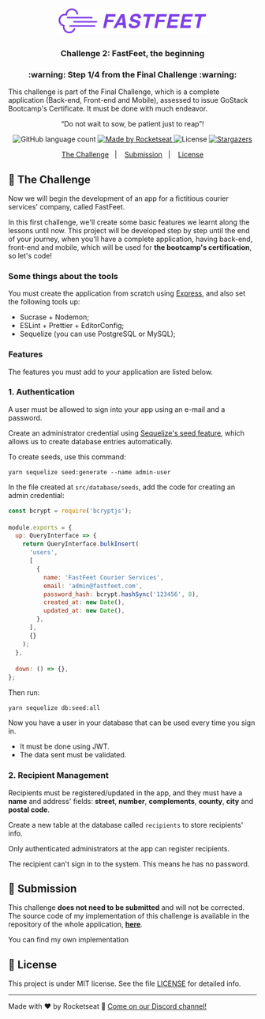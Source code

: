 <h1 align="center">
  <img alt="Fastfeet" title="Fastfeet" src="../.github/logo.png" width="300px" />
</h1>

<h3 align="center">
  Challenge 2: FastFeet, the beginning
</h3>

<h3 align="center">
  :warning: Step 1/4 from the Final Challenge :warning:
</h3>

<p>This challenge is part of the Final Challenge, which is a complete application (Back-end, Front-end and Mobile), assessed to issue GoStack Bootcamp's Certificate. It must be done with much endeavor.</p>

<p align="center">“Do not wait to sow, be patient just to reap”!</p>

<p align="center">
  <img alt="GitHub language count" src="https://img.shields.io/github/languages/count/vsalbuq/gostack?color=%2304D361">

  <a href="https://rocketseat.com.br">
    <img alt="Made by Rocketseat" src="https://img.shields.io/badge/made%20by-Rocketseat-%2304D361">
  </a>

  <img alt="License" src="https://img.shields.io/badge/license-MIT-%2304D361">

  <a href="https://github.com/vsalbuq/gostack/stargazers">
    <img alt="Stargazers" src="https://img.shields.io/github/stars/vsalbuq/gostack?style=social">
  </a>
</p>

<p align="center">
  <a href="#rocket-the-challenge">The Challenge</a>&nbsp;&nbsp;&nbsp;|&nbsp;&nbsp;&nbsp;
  <a href="#-submission">Submission</a>&nbsp;&nbsp;&nbsp;|&nbsp;&nbsp;&nbsp;
  <a href="#memo-license">License</a>
</p>

## :rocket: The Challenge

Now we will begin the development of an app for a fictitious courier services' company, called FastFeet.

In this first challenge, we'll create some basic features we learnt along the lessons until now. This project will be developed step by step until the end of your journey, when you'll have a complete application, having back-end, front-end and mobile, which will be used for **the bootcamp's certification**, so let's code!

### **Some things about the tools**

You must create the application from scratch using [Express](https://expressjs.com/), and also set the following tools up:

- Sucrase + Nodemon;
- ESLint + Prettier + EditorConfig;
- Sequelize (you can use PostgreSQL or MySQL);

### **Features**

The features you must add to your application are listed below.

### **1. Authentication**

A user must be allowed to sign into your app using an e-mail and a password.

Create an administrator credential using [Sequelize's seed feature](https://sequelize.org/master/manual/migrations.html#creating-first-seed), which allows us to create database entries automatically.

To create seeds, use this command:

    yarn sequelize seed:generate --name admin-user

In the file created at `src/database/seeds`, add the code for creating an admin credential:

```javascript
const bcrypt = require('bcryptjs');

module.exports = {
  up: QueryInterface => {
    return QueryInterface.bulkInsert(
      'users',
      [
        {
          name: 'FastFeet Courier Services',
          email: 'admin@fastfeet.com',
          password_hash: bcrypt.hashSync('123456', 8),
          created_at: new Date(),
          updated_at: new Date(),
        },
      ],
      {}
    );
  },

  down: () => {},
};
```

Then run:

    yarn sequelize db:seed:all

Now you have a user in your database that can be used every time you sign in.

- It must be done using JWT.
- The data sent must be validated.

### 2. Recipient Management

Recipients must be registered/updated in the app, and they must have a **name** and address' fields: **street**, **number**, **complements**, **county**, **city** and **postal code**.

Create a new table at the database called `recipients` to store recipients' info.

Only authenticated administrators at the app can register recipients.

The recipient can't sign in to the system. This means he has no password.

## 📅 Submission

This challenge **does not need to be submitted** and will not be corrected. The source code of my implementation of this challenge is available in the repository of the whole application, **[here][fastfeetrepo]**.

You can find my own implementation

## :memo: License

This project is under MIT license. See the file [LICENSE](LICENSE.md) for detailed info.

---

Made with ♥ by Rocketseat :wave: [Come on our Discord channel!](https://discordapp.com/invite/gCRAFhc)

[fastfeetrepo]: https://github.com/vsalbuq/FastFeet#--
